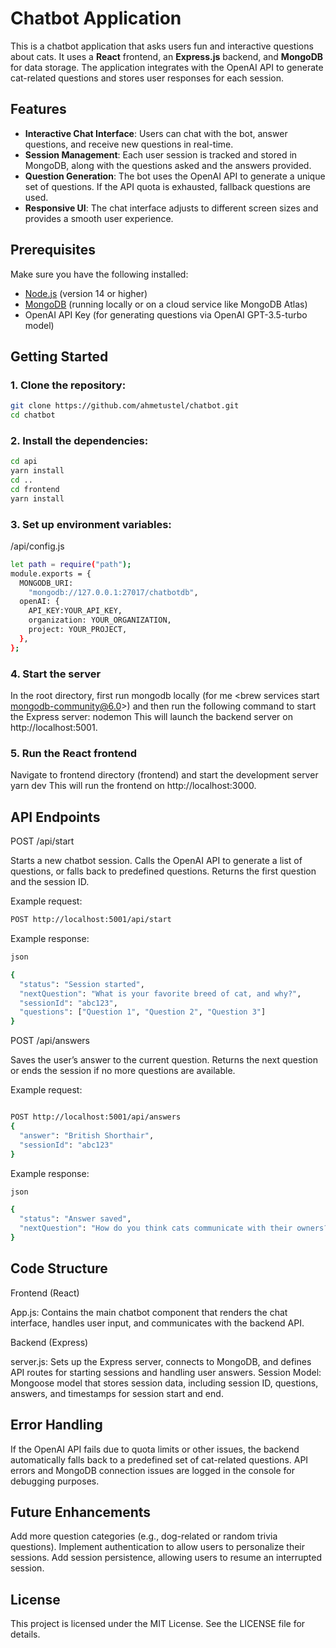 # Chatbot Application

This is a chatbot application that asks users fun and interactive questions about cats. It uses a **React** frontend, an **Express.js** backend, and **MongoDB** for data storage. The application integrates with the OpenAI API to generate cat-related questions and stores user responses for each session.

## Features

- **Interactive Chat Interface**: Users can chat with the bot, answer questions, and receive new questions in real-time.
- **Session Management**: Each user session is tracked and stored in MongoDB, along with the questions asked and the answers provided.
- **Question Generation**: The bot uses the OpenAI API to generate a unique set of questions. If the API quota is exhausted, fallback questions are used.
- **Responsive UI**: The chat interface adjusts to different screen sizes and provides a smooth user experience.

## Prerequisites

Make sure you have the following installed:

- [Node.js](https://nodejs.org/en/) (version 14 or higher)
- [MongoDB](https://www.mongodb.com/) (running locally or on a cloud service like MongoDB Atlas)
- OpenAI API Key (for generating questions via OpenAI GPT-3.5-turbo model)

## Getting Started

### 1. Clone the repository:

```bash
git clone https://github.com/ahmetustel/chatbot.git
cd chatbot
```

### 2. Install the dependencies:

```bash
cd api
yarn install
cd ..
cd frontend
yarn install
```

### 3. Set up environment variables:

/api/config.js
```bash
let path = require("path");
module.exports = {
  MONGODB_URI:
    "mongodb://127.0.0.1:27017/chatbotdb",
  openAI: {
    API_KEY:YOUR_API_KEY,
    organization: YOUR_ORGANIZATION,
    project: YOUR_PROJECT,
  },
};
```

### 4. Start the server

In the root directory, first run mongodb locally (for me <brew services start mongodb-community@6.0>) and then run the following command to start the Express server:
nodemon
This will launch the backend server on http://localhost:5001.

### 5. Run the React frontend

Navigate to frontend directory (frontend) and start the development server
yarn dev
This will run the frontend on http://localhost:3000.

## API Endpoints
POST /api/start

Starts a new chatbot session.
Calls the OpenAI API to generate a list of questions, or falls back to predefined questions.
Returns the first question and the session ID.

Example request:

```bash
POST http://localhost:5001/api/start
```

Example response:

```bash
json

{
  "status": "Session started",
  "nextQuestion": "What is your favorite breed of cat, and why?",
  "sessionId": "abc123",
  "questions": ["Question 1", "Question 2", "Question 3"]
}
```

POST /api/answers

Saves the user’s answer to the current question.
Returns the next question or ends the session if no more questions are available.

Example request:

```bash

POST http://localhost:5001/api/answers
{
  "answer": "British Shorthair",
  "sessionId": "abc123"
}
```

Example response:

```bash
json

{
  "status": "Answer saved",
  "nextQuestion": "How do you think cats communicate with their owners?"
}
```

## Code Structure

Frontend (React)

App.js: Contains the main chatbot component that renders the chat interface, handles user input, and communicates with the backend API.

Backend (Express)

server.js: Sets up the Express server, connects to MongoDB, and defines API routes for starting sessions and handling user answers.
Session Model: Mongoose model that stores session data, including session ID, questions, answers, and timestamps for session start and end.

## Error Handling

If the OpenAI API fails due to quota limits or other issues, the backend automatically falls back to a predefined set of cat-related questions.
API errors and MongoDB connection issues are logged in the console for debugging purposes.

## Future Enhancements

Add more question categories (e.g., dog-related or random trivia questions).
Implement authentication to allow users to personalize their sessions.
Add session persistence, allowing users to resume an interrupted session.

## License

This project is licensed under the MIT License. See the LICENSE file for details.
